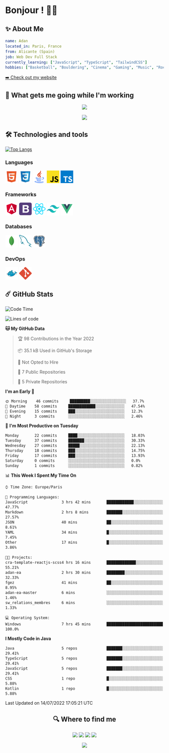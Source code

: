 # Bonjour ! 🥖🥐

## ✨ About Me

```yaml
name: Adan
located_in: Paris, France
from: Alicante (Spain)
job: Web Dev Full Stack
currently_learning: ["JavaScript", "TypeScript", "TailwindCSS"]
hobbies: ["Basketball", "Bouldering", "Cinema", "Gaming", "Music", "Rock Climbing"]
```

[➡️ Check out my website](https://www.youtube.com/watch?v=dQw4w9WgXcQ)

## 🎵 What gets me going while I'm working

<p align="center">
  <a href="https://spotify-github-profile.vercel.app/api/view?uid=t76t5cktkflxnhtnuh7m3giup&redirect=true">
    <img src="https://spotify-github-profile.vercel.app/api/view?uid=t76t5cktkflxnhtnuh7m3giup&cover_image=true&theme=default&bar_color=e3e3e3&bar_color_cover=true">
  </a>
</p>

<p align="center">
  <img src="https://adan-ea.vercel.app/api/top-played">
</p>

## 🛠 Technologies and tools

[![Top Langs](https://github-readme-stats.vercel.app/api/top-langs/?username=adan-ea&layout=compact&theme=dark)](https://github.com/anuraghazra/github-readme-stats)

### Languages

<code><img title="HTML" height="40" src="images/html.svg"></code>
<code><img title="CSS" height="40" src="images/css.svg"></code>
<code><img title="Java" height="40" src="images/java.svg"></code>
<code><img title="JavaScript" height="40" src="images/js.svg"></code>
<code><img title="TypeScript" height="40" src="images/ts.svg"></code>

### Frameworks

<code><img title="Angular" height="40" src="images/angular.svg"></code>
<code><img title="Bootstrap" height="40" src="images/bootstrap.svg"></code>
<code><img title="React/React Native" height="40" src="images/react.svg"></code>
<code><img title="TailwindCSS" height="40" src="images/tailwindcss.svg"></code>
<code><img title="VueJS" height="40" src="images/vue.svg"></code>

### Databases

<code><img title="mongo" height="40" src="images/mongo.svg"></code>
<code><img title="mysql" height="40" src="images/mysql.svg"></code>
<code><img title="pgsql" height="40" src="images/pgsql.svg"></code>

### DevOps

<code><img title="docker" height="40" src="images/docker.svg"></code>
<code><img title="git" height="40" src="images/git.svg"></code>

## ☄️ GitHub Stats

<!--START_SECTION:waka-->
![Code Time](http://img.shields.io/badge/Code%20Time-0%20secs-blue)

![Lines of code](https://img.shields.io/badge/From%20Hello%20World%20I%27ve%20Written-414%20Thousand%20lines%20of%20code-blue)

**🐱 My GitHub Data** 

> 🏆 98 Contributions in the Year 2022
 > 
> 📦 35.1 kB Used in GitHub's Storage 
 > 
> 🚫 Not Opted to Hire
 > 
> 📜 7 Public Repositories 
 > 
> 🔑 5 Private Repositories  
 > 
**I'm an Early 🐤** 

```text
🌞 Morning    46 commits     █████████░░░░░░░░░░░░░░░░   37.7% 
🌆 Daytime    58 commits     ████████████░░░░░░░░░░░░░   47.54% 
🌃 Evening    15 commits     ███░░░░░░░░░░░░░░░░░░░░░░   12.3% 
🌙 Night      3 commits      ░░░░░░░░░░░░░░░░░░░░░░░░░   2.46%

```
📅 **I'm Most Productive on Tuesday** 

```text
Monday       22 commits     ████░░░░░░░░░░░░░░░░░░░░░   18.03% 
Tuesday      37 commits     ███████░░░░░░░░░░░░░░░░░░   30.33% 
Wednesday    27 commits     █████░░░░░░░░░░░░░░░░░░░░   22.13% 
Thursday     18 commits     ███░░░░░░░░░░░░░░░░░░░░░░   14.75% 
Friday       17 commits     ███░░░░░░░░░░░░░░░░░░░░░░   13.93% 
Saturday     0 commits      ░░░░░░░░░░░░░░░░░░░░░░░░░   0.0% 
Sunday       1 commits      ░░░░░░░░░░░░░░░░░░░░░░░░░   0.82%

```


📊 **This Week I Spent My Time On** 

```text
⌚︎ Time Zone: Europe/Paris

💬 Programming Languages: 
JavaScript               3 hrs 42 mins       ████████████░░░░░░░░░░░░░   47.77% 
Markdown                 2 hrs 8 mins        ███████░░░░░░░░░░░░░░░░░░   27.57% 
JSON                     40 mins             ██░░░░░░░░░░░░░░░░░░░░░░░   8.61% 
YAML                     34 mins             █░░░░░░░░░░░░░░░░░░░░░░░░   7.45% 
Other                    17 mins             █░░░░░░░░░░░░░░░░░░░░░░░░   3.86%

🐱‍💻 Projects: 
cra-template-reactjs-scss4 hrs 16 mins       █████████████░░░░░░░░░░░░   55.21% 
adan-ea                  2 hrs 30 mins       ████████░░░░░░░░░░░░░░░░░   32.33% 
fgez                     41 mins             ██░░░░░░░░░░░░░░░░░░░░░░░   8.95% 
adan-ea-master           6 mins              ░░░░░░░░░░░░░░░░░░░░░░░░░   1.46% 
sw_relations_membres     6 mins              ░░░░░░░░░░░░░░░░░░░░░░░░░   1.33%

💻 Operating System: 
Windows                  7 hrs 45 mins       █████████████████████████   100.0%

```

**I Mostly Code in Java** 

```text
Java                     5 repos             ███████░░░░░░░░░░░░░░░░░░   29.41% 
TypeScript               5 repos             ███████░░░░░░░░░░░░░░░░░░   29.41% 
JavaScript               5 repos             ███████░░░░░░░░░░░░░░░░░░   29.41% 
CSS                      1 repo              █░░░░░░░░░░░░░░░░░░░░░░░░   5.88% 
Kotlin                   1 repo              █░░░░░░░░░░░░░░░░░░░░░░░░   5.88%

```



 Last Updated on 14/07/2022 17:05:21 UTC
<!--END_SECTION:waka-->

## <p align="center">🔍 Where to find me </p>

<p align="center">
<a href="https://discord.gg/63VV3hx9fQ"><img src="https://img.shields.io/badge/discord-5869e9.svg?&style=for-the-badge&logo=discord&logoColor=white" height=25></a>
<a href="mailto:adan.ea.pro@gmail.com"><img src="https://img.shields.io/badge/gmail-EA4335.svg?&style=for-the-badge&logo=gmail&logoColor=white" height=25></a>
<a href="https://www.instagram.com/adan.ea/"><img src="https://img.shields.io/badge/instagram-%23E4405F.svg?&style=for-the-badge&logo=instagram&logoColor=white" height=25></a>
<a href="https://www.linkedin.com/in/adan-el-arabi/"><img src="https://img.shields.io/badge/linkedin-%230077B5.svg?&style=for-the-badge&logo=linkedin&logoColor=white" height=25></a>
</p>

<p align="center">
  <img src="https://capsule-render.vercel.app/api?type=waving&color=gradient&height=100&section=footer"/>
</p>
